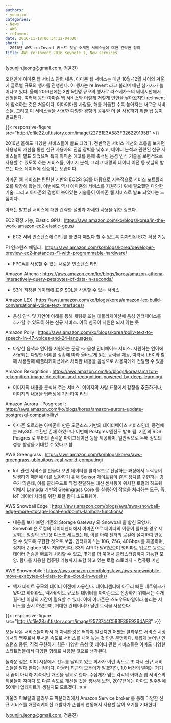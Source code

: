 ```yaml
---
authors:
- younjin
categories:
- News
- AWS 
- reInvent
date: 2016-11-18T06:34:12-04:00
short: |
  2016년 AWS re:Invent 키노트 첫날 소개된 서비스들에 대한 간략한 정리   
title: AWS re:Invent 2016 Keynote 1, New services 
---
```


(younjin.jeong@gmail.com, 정윤진) 

오랜만에 아마존 웹 서비스 관련 내용. 아마존 웹 서비스는 매년 10월-12월 사이의 겨울에 글로벌 규모의 행사를 진행한다. 이 행사는 re:Invent 라고 불리며 매년 참가자가 늘어나고 있다. 
올해 2016년에는 3만 5천명 규모의 행사로 라스베가스의 베네시안에서 진행된다. 여러해 동안 아마존 웹 서비스와 이렇게 저렇게 인연을 쌓아왔지만 re:Invent 에 참석하는 것은 처음이다. 어마어마한 사람들, 해를 거듭할 수록 쏟아지는 새로운 서비스들, 그리고 이 서비스들을 사용한 다양한 경험의 공유와 더 잘 사용하기 위한 팁 등이 발표된다. 

{{< responsive-figure  src="http://cfile22.uf.tistory.com/image/227B1E3A583F326229195B" >}}

2016년 올해도 다양한 서비스들이 발표 되었다. 전반적인 서비스 개선의 흐름을 보자면 사용성의 개선을 통한 신규 사용자의 진입 장벽을 낮추고, 데이터 분석과 관련된 신규 서비스들이 발표 되었으며 특히 아마존 에코를 통해 축적된 음성 인식 기술을 보편적으로 사용할 수 있도록 하는 서비스들, 이미지 분석, 그리고 대량의 데이터 이전 등 첫날의 발표는 다소 데이터에 집중하는 모습이다. 

아마존 웹 서비스는 탄탄한 기반의 EC2와 S3를 바탕으로 지속적으로 서비스 포트폴리오를 확장해 왔는데, 이번에도 역시 아마존의 서비스를 지원하기 위해 필요했던 다양한 기술, 그리고 아마존의 경험이 녹아있는 기술들이 아마존 웹 서비스로 발표 되었다는 느낌이다. 



아래는 발표된 서비스에 대한 간략한 설명과 자세한 사용을 위한 링크다. 



EC2 확장 기능, Elastic GPU : https://aws.amazon.com/ko/blogs/korea/in-the-work-amazon-ec2-elastic-gpus/

- EC2 서버 인스턴스에 GPU를 붙였다 떼었다 할 수 있도록 디자인된 EC2 확장 기능 



F1 인스턴스 패밀리 : https://aws.amazon.com/ko/blogs/korea/developer-preview-ec2-instances-f1-with-programmable-hardware/ 

- FPGA를 사용할 수 있는 새로운 인스턴스 타입 



Amazon Athena : https://aws.amazon.com/ko/blogs/korea/amazon-athena-interactively-query-petabytes-of-data-in-seconds/

- S3에 저장된 데이터에 표준 SQL을 사용할 수 있는 서비스 



Amazon LEX : https://aws.amazon.com/ko/blogs/korea/amazon-lex-build-conversational-voice-text-interfaces/ 

- 음성 인식 및 자연어 이해를 통해 채팅봇 또는 애플리케이션에 음성 인터페이스를 추가할 수 있도록 하는 신규 서비스. 아직 한국어 지원은 되지 않는 듯 



Amazon Polly : https://aws.amazon.com/ko/blogs/korea/polly-text-to-speech-in-47-voices-and-24-languages/ 

- 다양한 음색과 언어를 지원하는 문장 -> 음성 인터페이스 서비스. 지원하는 언어에 사용되는 다양한 어휘를 상황에 따라 올바르게 읽는 능력을 제공, 따라서 LEX 와 함께 사용할때 애플리케이션에서 처리한 내용을 음성으로 사용자에게 전달할 수 있음 



Amazon Rekognition : https://aws.amazon.com/ko/blogs/korea/amazon-rekognition-image-detection-and-recognition-powered-by-deep-learning/ 

- 이미지의 내용을 분석해 주는 서비스. 이미지의 사람 표정에서 감정을 추출하거나, 이미지의 내용을 딥러닝에 기반하여 리턴 



Amazon Aurora - Posgresql : https://aws.amazon.com/ko/blogs/korea/amazon-aurora-update-postgresql-compatibility/ 

- 아마존 오로라는 아마존이 만든 오픈소스 기반의 데이터베이스 서비스인데, 종전에는 MySQL 호환만 존재 하였으나 이번에 Postgres 엔진도 발표 됨. 기존의 RDS Posgres 로 부터의 손쉬운 마이그레이션 등을 제공하며, 일반적으로 두배 정도의 성능 향상을 기대할 수 있다고 함 



AWS Greengrass : https://aws.amazon.com/ko/blogs/korea/aws-greengrass-ubiquitous-real-world-computing/ 

- IoT 관련 서비스를 만들다 보면 데이터를 클라우드로 전달하는 과정에서 누락등이 발생하기 때문에 이를 보완하기 위해 Sensor 게이트웨이 같은 장치를 구현하는 경우가 많은데, 이를 클라우드로 직접 전달하는 대신 센서등이 위치한 로컬의 하드웨어에서 Lambda 기반의 Greengrass Core 를 실행하여 작업을 처리하는 도구. 즉, IoT 데이터 처리를 위한 로컬 람다 소프트웨어. 



AWS Snowball Edge : https://aws.amazon.com/blogs/aws/aws-snowball-edge-more-storage-local-endpoints-lambda-functions/ 

- 내용을 보다 보면 기존의 Storage Gateway 와 Snowball 을 합친 모양새. Snowball 은 로컬의 데이터센터에서 아마존으로 데이터의 이동이 필요한 경우 제공되는 일종의 운반용 디스크 세트였는데, 이를 아예 센터의 로컬에 설치하여 연동할 수 있도록 구현한 것으로 보임. 인터페이스는 10G, 25G, 40Gbps 를 제공하며, 심지어 Zigbee 역시 지원한단다. S3의 API 가 달려있으며 멀티파트 업로드 등으로 데이터 전송을 빠르게 처리할 수 있고, 몇개를 더 묶어서 클러스터링까지 가능한 모양. 람다를 사용한 컴퓨팅 기능까지 포함 하고 있는 로컬 스토리지 + 컴퓨팅 머신  



AWS Snowmobile : https://aws.amazon.com/blogs/aws/aws-snowmobile-move-exabytes-of-data-to-the-cloud-in-weeks/ 

- 엑사 바이트 규모의 데이터 이전에 사용한다. 데이터센터에 아무리 빠른 네트워크가 있다고 하더라도, 엑사바이트 규모의 데이터를 아마존으로 전송하기 위해서는 수개월-1년 이상의 시간이 필요할 수 있다. 이에 아마존은 스노우모바일이라 불리는 서비스를 출시 하였으며, 거대한 컨테이너가 달린 트럭을 사용한다.

{{< responsive-figure src="http://cfile28.uf.tistory.com/image/2573744C583F39E9264AF8" >}}


오늘 나온 서비스들이라서 더 자세한것은 써봐야 알겠지만 어쨌든 클라우드 서비스 시장에서의 맹주로서 무서운 속도로 서비스를 내어 놓는 것 만은 분명하다. 새롭게 늘어난 인스턴스 종류, 직접 구현하기 힘든 다양한 음성 및 데이터 관련 서비스들은 아마도 다양한 스타트업들에서 다양한 형태로 사용될 것으로 생각된다. 

놀라운 점은, 이미 시장에서 선두를 달리고 있는 회사가 이런 속도로 또 다시 신규 서비스들을 발매 한다는 점이다. 아울러 최근의 모든이가 알겠지만, 1.0 버전의 발매는 거기서 끝이 아니라 지속적인 개선을 필요로 한다. 수십개가 넘는 각각의 아마존 웹 서비스의 제품들이 저마다 또 다른 속도로 개선될 것을 생각해 보면, 2017년에는 아마도 일주일에 50개씩 업데이트가 생길지도 모르겠다. ㅎㅎ 

아울러 피보탈의 클라우드 파운더리에서 Amazon Service broker 를 통해 다양한 신규 서비스를 애플리케이션 개발자가 손쉽게 연동해서 사용할 날이 오기를 기대한다. 

(younjin.jeong@gmail.com, 정윤진)